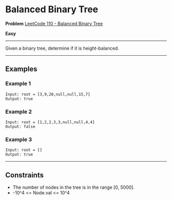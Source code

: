 # Balanced Binary Tree

**Problem** [LeetCode 110 - Balanced Binary Tree](https://leetcode.com/problems/balanced-binary-tree/description/)

**Easy**

---

Given a binary tree, determine if it is height-balanced.

---

## Examples

### Example 1

```
Input: root = [3,9,20,null,null,15,7]
Output: true
```

### Example 2

```
Input: root = [1,2,2,3,3,null,null,4,4]
Output: false
```

### Example 3

```
Input: root = []
Output: true
```

---

## Constraints

- The number of nodes in the tree is in the range [0, 5000].
- -10^4 <= Node.val <= 10^4
